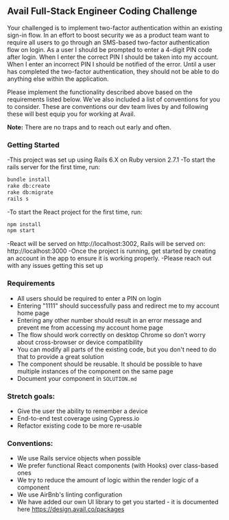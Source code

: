 ## Avail Full-Stack Engineer Coding Challenge

Your challenged is to implement two-factor authentication within an existing sign-in flow. In an effort to boost security we as a product team want to require all users to go through an SMS-based two-factor authentication flow on login. As a user I should be prompted to enter a 4-digit PIN code after login. When I enter the correct PIN I should be taken into my account. When I enter an incorrect PIN I should be notified of the error. Until a user has completed the two-factor authentication, they should not be able to do anything else within the application.

Please implement the functionality described above based on the requirements listed below. We've also included a list of conventions for you to consider. These are conventions our dev team lives by and following these will best equip you for working at Avail.

**Note:** There are no traps and to reach out early and often.

### Getting Started

-This project was set up using Rails 6.X on Ruby version 2.7.1
-To start the rails server for the first time, run:
```bash
bundle install
rake db:create
rake db:migrate
rails s
```
-To start the React project for the first time, run:
```bash
npm install
npm start
```
-React will be served on http://localhost:3002, Rails will be served on: http://localhost:3000
-Once the project is running, get started by creating an account in the app to ensure it is working properly.
-Please reach out with any issues getting this set up

### Requirements

- All users should be required to enter a PIN on login
- Entering "1111" should successfully pass and redirect me to my account home page
- Entering any other number should result in an error message and prevent me from accessing my account home page
- The flow should work correctly on desktop Chrome so don’t worry about cross-browser or device compatibility
- You can modify all parts of the existing code, but you don't need to do that to provide a great solution
- The component should be reusable. It should be possible to have multiple instances of the component on the same page
- Document your component in `SOLUTION.md`

### Stretch goals:

- Give the user the ability to remember a device
- End-to-end test coverage using Cypress.io
- Refactor existing code to be more re-usable

### Conventions:

- We use Rails service objects when possible
- We prefer functional React components (with Hooks) over class-based ones
- We try to reduce the amount of logic within the render logic of a component
- We use AirBnb's linting configuration
- We have added our own UI library to get you started - it is documented here https://design.avail.co/packages
